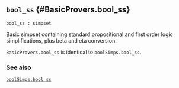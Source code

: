## `bool_ss` {#BasicProvers.bool_ss}


```
bool_ss : simpset
```



Basic simpset containing standard propositional and first order logic
simplifications, plus beta and eta conversion.


`BasicProvers.bool_ss` is identical to `boolSimps.bool_ss`.

### See also

[`boolSimps.bool_ss`](#boolSimps.bool_ss)

